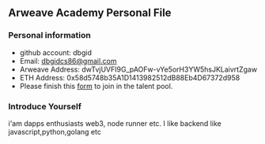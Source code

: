 ## Arweave Academy Personal File

### Personal information

- github account: dbgid
- Email: dbgidcs86@gmail.com
- Arweave Address: dwTvjUVFI9G_pAOFw-vYe5orH3YW5hsJKLaivrtZgaw
- ETH Address: 0x58d5748b35A1D1413982512dB88Eb4D67372d958
- Please finish this [form](https://docs.google.com/forms/d/e/1FAIpQLSfWA5fIIcBgmRppm3jNz5vmf9Mai_QMVil-2pO4r7YKn_Zhtw/viewform?usp=sf_link) to join in the talent pool.

### Introduce Yourself
 i'am dapps enthusiasts web3, node runner etc.
I like backend like javascript,python,golang etc
